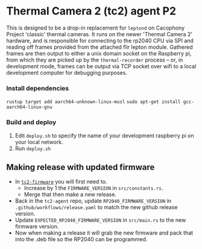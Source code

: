 # Thermal Camera 2 (tc2) agent P2

This is designed to be a drop-in replacement for `leptond` on Cacophony Project 'classic' thermal cameras.
It runs on the newer 'Thermal Camera 2' hardware, and is responsible for connecting to the rp2040 CPU via SPI and reading off frames provided from the attached flir lepton module.
Gathered frames are then output to either a unix domain socket on the Raspberry pi, from which they are picked up by the `thermal-recorder` process – or, in development mode, frames can be output via TCP socket over wifi to a local development computer for debugging purposes. 

### Install dependencies 
`rustup target add aarch64-unknown-linux-musl`
`sudo apt-get install gcc-aarch64-linux-gnu`
### Build and deploy
1. Edit `deploy.sh` to specify the name of your development raspberry pi on your local network.
2. Run `deploy.sh`

## Making release with updated firmware 
- In [`tc2-firmware`](https://github.com/TheCacophonyProject/tc2-firmware) you will first need to.
    - Increase by 1 the `FIRMWARE_VERSION` in `src/constants.rs`.
    - Merge that then make a new release.
- Back in the `tc2-agent` repo, update `RP2040_FIRMWARE_VERSION` in `.github/workflows/release.yaml` to match the new github release version.
- Update `EXPECTED_RP2040_FIRMWARE_VERSION` in `src/main.rs` to the new firmware version.
- Now when making a release it will grab the new firmware and pack that into the .deb file so the RP2040 can be programmed.
